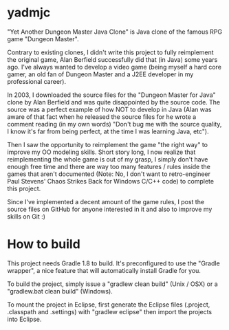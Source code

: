 yadmjc
======

"Yet Another Dungeon Master Java Clone" is  Java clone of the famous RPG game "Dungeon Master".

Contrary to existing clones, I didn't write this project to fully reimplement the original game, Alan Berfield successfully did that (in Java) some years ago. I've always wanted to develop a video game (being myself a hard core gamer, an old fan of Dungeon Master and a J2EE developer in my professional career).

In 2003, I downloaded the source files for the "Dungeon Master for Java" clone by Alan Berfield and was quite disappointed by the source code. The source was a perfect example of how NOT to develop in Java (Alan was aware of that fact when he released the source files for he wrote a comment reading (in my own words) "Don't bug me with the source quality, I know it's far from being perfect, at the time I was learning Java, etc").

Then I saw the opportunity to reimplement the game "the right way" to improve my OO modeling skills. Short story long, I now realize that reimplementing the whole game is out of my grasp, I simply don't have enough free time and there are way too many features / rules inside the games that aren't documented (Note: No, I don't want to retro-engineer Paul Stevens' Chaos Strikes Back for Windows C/C++ code) to complete this project.

Since I've implemented a decent amount of the game rules, I post the source files on GitHub for anyone interested in it and also to improve my skills on Git :)

How to build
=====

This project needs Gradle 1.8 to build. It's preconfigured to use the "Gradle wrapper", a nice feature that will automatically install Gradle for you.

To build the project, simply issue a "gradlew clean build" (Unix / OSX) or a "gradlew.bat clean build" (Windows).

To mount the project in Eclipse, first generate the Eclipse files (.project, .classpath and .settings) with "gradlew eclipse" then import the projects into Eclipse.